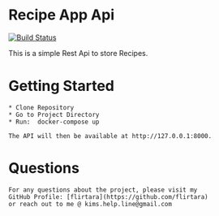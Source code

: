 # Recipe App Api
[![Build Status](https://app.travis-ci.com/flirtara/recipe-app-api.svg?branch=main)](https://app.travis-ci.com/flirtara/recipe-app-api)

  This is a simple Rest Api to store Recipes.  



  # Getting Started
    * Clone Repository
    * Go to Project Directory
    * Run:  docker-compose up
    
    The API will then be available at http://127.0.0.1:8000.
   
    
  # Questions
    For any questions about the project, please visit my 
    GitHub Profile: [flirtara](https://github.com/flirtara) 
    or reach out to me @ kims.help.line@gmail.com
    
    

